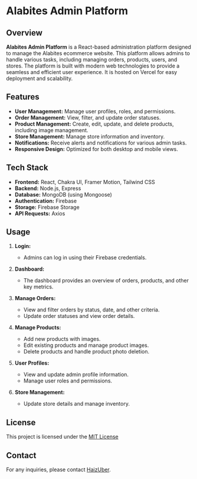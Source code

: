 # Alabites Admin Platform

## Overview

**Alabites Admin Platform** is a React-based administration platform designed to manage the Alabites ecommerce website. This platform allows admins to handle various tasks, including managing orders, products, users, and stores. The platform is built with modern web technologies to provide a seamless and efficient user experience. It is hosted on Vercel for easy deployment and scalability.

## Features

- **User Management:** Manage user profiles, roles, and permissions.
- **Order Management:** View, filter, and update order statuses.
- **Product Management:** Create, edit, update, and delete products, including image management.
- **Store Management:** Manage store information and inventory.
- **Notifications:** Receive alerts and notifications for various admin tasks.
- **Responsive Design:** Optimized for both desktop and mobile views.

## Tech Stack

- **Frontend:** React, Chakra UI, Framer Motion, Tailwind CSS
- **Backend:** Node.js, Express
- **Database:** MongoDB (using Mongoose)
- **Authentication:** Firebase
- **Storage:** Firebase Storage
- **API Requests:** Axios

## Usage

1. **Login:**
   - Admins can log in using their Firebase credentials.
   
2. **Dashboard:**
   - The dashboard provides an overview of orders, products, and other key metrics.

3. **Manage Orders:**
   - View and filter orders by status, date, and other criteria.
   - Update order statuses and view order details.

4. **Manage Products:**
   - Add new products with images.
   - Edit existing products and manage product images.
   - Delete products and handle product photo deletion.

5. **User Profiles:**
   - View and update admin profile information.
   - Manage user roles and permissions.

6. **Store Management:**
   - Update store details and manage inventory.

## License

This project is licensed under the [MIT License](https://mit-license.org/)

## Contact

For any inquiries, please contact [HaizUber](mailto:gabzmejia117@gmail.com).
